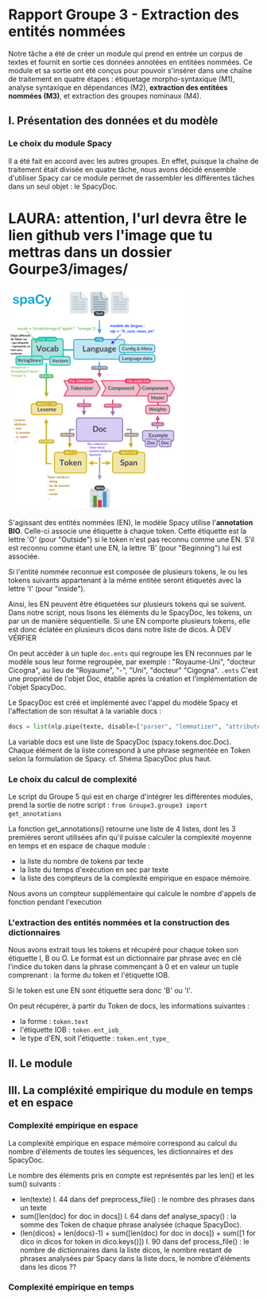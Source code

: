 # Rapport Groupe 3 - Extraction des entités nommées

Notre tâche a été de créer un module qui prend en entrée un corpus de textes et fournit en sortie ces données annotées en entitées nommées. Ce module et sa sortie ont été conçus pour pouvoir s'insérer dans une chaîne de traitement en quatre étapes : étiquetage morpho-syntaxique (M1), analyse syntaxique en dépendances (M2), **extraction des entitées nommées (M3)**, et extraction des groupes nominaux (M4).

## I. Présentation des données et du modèle

### Le choix du module Spacy

Il a été fait en accord avec les autres groupes. En effet, puisque la chaîne de traitement était divisée en quatre tâche, nous avons décidé ensemble d'utiliser Spacy car ce module permet de rassembler les différentes tâches dans un seul objet : le SpacyDoc.

# LAURA: attention, l'url devra être le lien github vers l'image que tu mettras dans un dossier Gourpe3/images/

<img title="" src="./Images/SpacyDoc.pdf" alt="" width="356" data-align="center">

S'agissant des entités nommées (EN), le modèle Spacy utilise l'**annotation BIO**. Celle-ci associe une étiquette à chaque token. Cette étiquette est la lettre 'O' (pour "Outside") si le token n'est pas reconnu comme une EN. S'il est reconnu comme étant une EN, la lettre 'B' (pour "Beginning") lui est associée.

Si l'entité nommée reconnue est composée de plusieurs tokens, le ou les tokens suivants appartenant à la même entitée seront étiquetés avec la lettre 'I' (pour "inside").

Ainsi, les EN peuvent être étiquetées sur plusieurs tokens qui se suivent. Dans notre script, nous lisons les éléments du le SpacyDoc, les tokens, un par un de manière séquentielle. Si une EN comporte plusieurs tokens, elle est donc éclatée en plusieurs dicos dans notre liste de dicos. À DEV VÉRFIER

On peut accéder à un tuple `doc.ents` qui regroupe les EN reconnues par le modèle sous leur forme regroupée, par exemple : "Royaume-Uni", "docteur Cicogna", au lieu de "Royaume", "-", "Uni", "docteur" "Cigogna". `.ents` C'est une propriété de l'objet Doc, établie après la création et l'implémentation de l'objet SpacyDoc.

Le SpacyDoc est créé et implémenté avec l'appel du modèle Spacy et l'affectation de son résultat à la variable docs : 

```python
docs = list(nlp.pipe(texte, disable=["parser", "lemmatizer", "attribute_ruler"]))
```

La variable docs est une liste de SpacyDoc (spacy.tokens.doc.Doc). Chaque élément de la liste correspond à une phrase segmentée en Token selon la formulation de Spacy. cf. Shéma SpacyDoc plus haut.

### Le choix du calcul de complexité

Le script du Groupe 5 qui est en charge d'intégrer les différentes modules, prend la sortie de notre script : `from Groupe3.groupe3 import get_annotations`

La fonction get_annotations() retourne une liste de 4 listes, dont les 3 premières seront utilisées afin qu'il puisse calculer la complexité moyenne en temps et en espace de chaque module : 

- la liste du nombre de tokens par texte
- la liste du temps d'exécution en sec par texte
- la liste des compteurs de la complexité empirique en espace mémoire. 

Nous avons un compteur supplémentaire qui calcule le nombre d'appels de fonction pendant l'execution 

### L'extraction des entités nommées et la construction des dictionnaires

Nous avons extrait tous les tokens et récupéré pour chaque token son étiquette I, B ou O.
Le format est un dictionnaire par phrase avec en clé l'indice du token dans la phrase commençant à 0 et en valeur un tuple comprenant : la forme du token et l'étiquette IOB.

Si le token est une EN sont étiquette sera donc 'B' ou 'I'.

On peut récupérer, à partir du Token de docs, les informations suivantes :

- la forme : `token.text`
- l'étiquette IOB : `token.ent_iob_`
- le type d'EN, soit l'étiquette : `token.ent_type_`

## II. Le module

## III. La compléxité empirique du module en temps et en espace

### Complexité empirique en espace

La complexité empirique en espace mémoire correspond au calcul du nombre d'éléments de toutes les séquences, les dictionnaires et des SpacyDoc.

Le nombre des éléments pris en compte est représentés par les len() et les sum() suivants :

- len(texte) l. 44 dans def preprocess_file() : le nombre des phrases dans un texte
- sum([len(doc) for doc in docs]) l. 64 dans def analyse_spacy() : la somme des Token de chaque phrase analysée (chaque SpacyDoc).
- (len(dicos) + len(docs)-1) + sum([len(doc) for doc in docs]) + sum([1 for dico in dicos for token in dico.keys()]) l. 90 dans def process_file() : le nombre de dictionnaires dans la liste dicos, le nombre restant de phrases analysées par Spacy dans la liste docs, le nombre d'éléments dans les dicos
  ??

### Complexité empirique en temps
